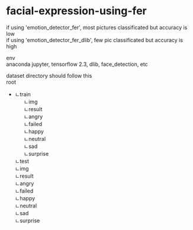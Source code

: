 # facial-expression-using-fer

if using 'emotion_detector_fer', most pictures classificated but accuracy is low<br />
if using 'emotion_detector_fer_dlib',  few pic classificated but accuracy is high<br />

env<br />
anaconda jupyter, tensorflow 2.3, dlib, face_detection, etc <br />

dataset directory should follow this<br />
root <br />
<ul>
<li>
  ㄴtrain<br />
    <ul>
    ㄴimg<br />
    ㄴresult<br />
        ㄴangry<br />
        ㄴfailed<br />
        ㄴhappy<br />
        ㄴneutral<br />
        ㄴsad<br />
        ㄴsurprise<br />
    </ul>
    </li>
ㄴtest<br />
    ㄴimg<br />
    ㄴresult<br />
        ㄴangry<br />
        ㄴfailed<br />
        ㄴhappy<br />
        ㄴneutral<br />
        ㄴsad<br />
        ㄴsurprise<br />
